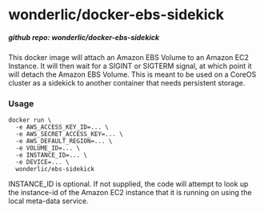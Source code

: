 # wonderlic/docker-ebs-sidekick

##### github repo: wonderlic/docker-ebs-sidekick

This docker image will attach an Amazon EBS Volume to an Amazon EC2 Instance.
It will then wait for a SIGINT or SIGTERM signal, at which point it will detach the Amazon EBS Volume.
This is meant to be used on a CoreOS cluster as a sidekick to another container that needs persistent storage.


### Usage

```
docker run \
  -e AWS_ACCESS_KEY_ID=... \
  -e AWS_SECRET_ACCESS_KEY=... \
  -e AWS_DEFAULT_REGION=... \
  -e VOLUME_ID=... \
  -e INSTANCE_ID=... \
  -e DEVICE=... \
  wonderlic/ebs-sidekick
```

INSTANCE_ID is optional.  If not supplied, the code will attempt to look up the instance-id of the Amazon EC2 instance that it is running on using the local meta-data service.
